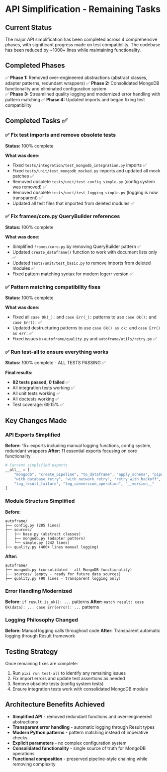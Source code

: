 # API Simplification - Remaining Tasks

## Current Status
The major API simplification has been completed across 4 comprehensive phases, with significant progress made on test compatibility. The codebase has been reduced by ~1000+ lines while maintaining functionality.

## Completed Phases
✅ **Phase 1:** Removed over-engineered abstractions (abstract classes, adapter patterns, redundant wrappers)
✅ **Phase 2:** Consolidated MongoDB functionality and eliminated configuration system  
✅ **Phase 3:** Streamlined quality logging and modernized error handling with pattern matching
✅ **Phase 4:** Updated imports and began fixing test compatibility

## Completed Tasks ✅

### ✅ Fix test imports and remove obsolete tests
**Status:** 100% complete

**What was done:**
- Fixed `tests/integration/test_mongodb_integration.py` imports ✅
- Fixed `tests/unit/test_mongodb_mocked.py` imports and updated all mock patches ✅
- Removed obsolete `tests/unit/test_config_simple.py` (config system was removed) ✅
- Removed obsolete `tests/unit/test_logging_simple.py` (logging is now transparent) ✅
- Updated all test files that imported from deleted modules ✅

### ✅ Fix frames/core.py QueryBuilder references  
**Status:** 100% complete

**What was done:**
- Simplified `frames/core.py` by removing QueryBuilder pattern ✅
- Updated `create_dataframe()` function to work with document lists only ✅
- Updated `tests/unit/test_basic.py` to remove imports from deleted modules ✅
- Fixed pattern matching syntax for modern logerr version ✅

### ✅ Pattern matching compatibility fixes
**Status:** 100% complete

**What was done:**
- Fixed all `case Ok(_):` and `case Err(_):` patterns to use `case Ok():` and `case Err():` ✅
- Updated destructuring patterns to use `case Ok() as ok:` and `case Err() as err:` ✅
- Fixed issues in `autoframe/quality.py` and `autoframe/utils/retry.py` ✅

### ✅ Run test-all to ensure everything works
**Status:** 100% complete - ALL TESTS PASSING ✅

**Final results:**
- **82 tests passed, 0 failed** ✅
- All integration tests working ✅
- All unit tests working ✅  
- All doctests working ✅
- Test coverage: 69.15% ✅

## Key Changes Made

### API Exports Simplified
**Before:** 15+ exports including manual logging functions, config system, redundant wrappers
**After:** 11 essential exports focusing on core functionality

```python
# Current simplified exports
__all__ = [
    "mongodb", "create_pipeline", "to_dataframe", "apply_schema", "pipe",
    "with_database_retry", "with_network_retry", "retry_with_backoff",
    "log_result_failure", "log_conversion_operation", "__version__"
]
```

### Module Structure Simplified
**Before:**
```
autoframe/
├── config.py (285 lines) 
├── sources/
│   ├── base.py (abstract classes)
│   ├── mongodb.py (adapter pattern)
│   └── simple.py (242 lines)
├── quality.py (400+ lines manual logging)
```

**After:**
```
autoframe/
├── mongodb.py (consolidated - all MongoDB functionality)
├── sources/ (empty - ready for future data sources)
├── quality.py (90 lines - transparent logging only)
```

### Error Handling Modernized
**Before:** `if result.is_ok(): ...` patterns
**After:** `match result: case Ok(data): ... case Err(error): ...` patterns

### Logging Philosophy Changed
**Before:** Manual logging calls throughout code
**After:** Transparent automatic logging through Result framework

## Testing Strategy
Once remaining fixes are complete:
1. Run `pixi run test-all` to identify any remaining issues
2. Fix import errors and update test assertions as needed  
3. Remove obsolete tests (config system tests)
4. Ensure integration tests work with consolidated MongoDB module

## Architecture Benefits Achieved
- **Simplified API** - removed redundant functions and over-engineered abstractions
- **Transparent error handling** - automatic logging through Result types
- **Modern Python patterns** - pattern matching instead of imperative checks  
- **Explicit parameters** - no complex configuration system
- **Consolidated functionality** - single source of truth for MongoDB operations
- **Functional composition** - preserved pipeline-style chaining while removing complexity
